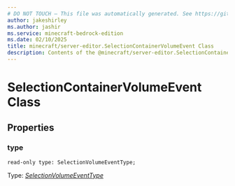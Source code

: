 ```yaml
---
# DO NOT TOUCH — This file was automatically generated. See https://github.com/mojang/minecraftapidocsgenerator to modify descriptions, examples, etc.
author: jakeshirley
ms.author: jashir
ms.service: minecraft-bedrock-edition
ms.date: 02/10/2025
title: minecraft/server-editor.SelectionContainerVolumeEvent Class
description: Contents of the @minecraft/server-editor.SelectionContainerVolumeEvent class.
---
```

# SelectionContainerVolumeEvent Class

## Properties

### **type**
`read-only type: SelectionVolumeEventType;`

Type: [*SelectionVolumeEventType*](SelectionVolumeEventType.md)
